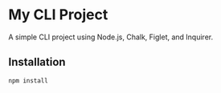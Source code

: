 # My CLI Project

A simple CLI project using Node.js, Chalk, Figlet, and Inquirer.

## Installation

```bash
npm install
```
